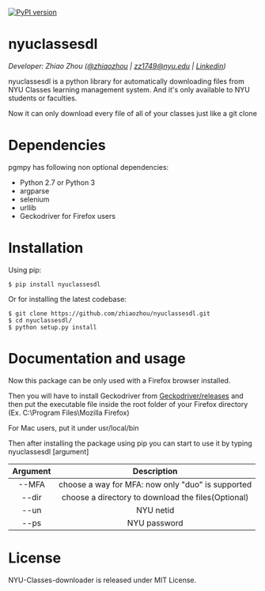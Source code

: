 [![PyPI version](https://badge.fury.io/py/nyuclassesdl.svg)](https://badge.fury.io/py/nyuclassesdl)

nyuclassesdl
=====
_Developer: Zhiao Zhou ([@zhiaozhou](https://github.com/zhiaozhou) | <zz1749@nyu.edu> | [Linkedin](https://www.linkedin.com/in/zhiaozhou/))_ 

nyuclassesdl is a python library for automatically downloading files from NYU Classes learning management system. And it's only available to NYU students or faculties.

Now it can only download every file of all of your classes just like a git clone

Dependencies
=============
pgmpy has following non optional dependencies:
- Python 2.7 or Python 3
- argparse 
- selenium 
- urllib
- Geckodriver for Firefox users

Installation
=============
Using pip:
```
$ pip install nyuclassesdl
```

Or for installing the latest codebase:
```
$ git clone https://github.com/zhiaozhou/nyuclassesdl.git
$ cd nyuclassesdl/
$ python setup.py install
```

Documentation and usage
=======================

Now this package can be only used with a Firefox browser installed.

Then you will have to install Geckodriver from [Geckodriver/releases](https://github.com/mozilla/geckodriver/releases) and then put the executable file inside the root folder of your Firefox directory (Ex. C:\Program Files\Mozilla Firefox\)

For Mac users, put it under usr/local/bin

Then after installing the package using pip
you can start to use it by typing nyuclassesdl [argument]

| Argument | Description |
| :--: | :--: |
| --MFA | choose a way for MFA: now only "duo" is supported |
| --dir | choose a directory to download the files(Optional) |
| --un | NYU netid |
| --ps | NYU password |

License
=======
NYU-Classes-downloader is released under MIT License.
